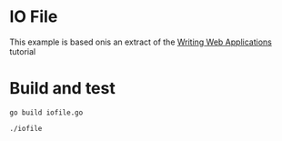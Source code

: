 # IO File

This example is based onis an extract of the [Writing Web Applications](https://golang.org/doc/articles/wiki/#tmp_2) tutorial

# Build and test

    go build iofile.go

    ./iofile
